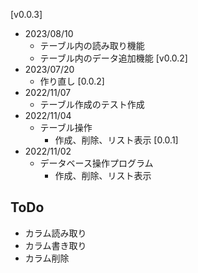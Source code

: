 [v0.0.3]
  * 2023/08/10
    * テーブル内の読み取り機能
    * テーブル内のデータ追加機能
[v0.0.2]
  * 2023/07/20
    * 作り直し
[0.0.2]
  * 2022/11/07
    * テーブル作成のテスト作成 
  * 2022/11/04
    * テーブル操作
      * 作成、削除、リスト表示
[0.0.1]
  * 2022/11/02
    * データベース操作プログラム
      * 作成、削除、リスト表示

## ToDo
* カラム読み取り
* カラム書き取り
* カラム削除